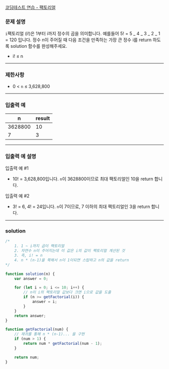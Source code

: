[코딩테스트 연습 - 팩토리얼](https://school.programmers.co.kr/learn/courses/30/lessons/120848)

### **문제 설명**

`i`팩토리얼 (i!)은 1부터 i까지 정수의 곱을 의미합니다. 예를들어 5! = 5 _ 4 _ 3 _ 2 _ 1 = 120 입니다. 정수 n이 주어질 때 다음 조건을 만족하는 가장 큰 정수 i를 return 하도록 solution 함수를 완성해주세요.

- i! ≤ n

---

### 제한사항

- 0 < `n` ≤ 3,628,800

---

### 입출력 예

| n       | result |
| ------- | ------ |
| 3628800 | 10     |
| 7       | 3      |

---

### 입출력 예 설명

입출력 예 #1

- 10! = 3,628,800입니다. `n`이 3628800이므로 최대 팩토리얼인 10을 return 합니다.

입출력 예 #2

- 3! = 6, 4! = 24입니다. `n`이 7이므로, 7 이하의 최대 팩토리얼인 3을 return 합니다.

---

### solution

```jsx
/*
    1. 1 ~ i까지 곱이 팩토리얼
    2. 자연수 n이 주어지는데 이 값은 i의 값이 팩토리얼 계산된 것
    3. 즉, i! = n
    4. n * (n-1)을 쭉해서 n이 1이되면 스탑하고 n의 값을 return
*/

function solution(n) {
	var answer = 0;

	for (let i = 0; i <= 10; i++) {
		// n이 i의 팩토리얼 값보다 크면 i으로 값을 도출
		if (n >= getFactorial(i)) {
			answer = i;
		}
	}
	return answer;
}

function getFactorial(num) {
	// 재귀를 통해 n * (n-1)... 을 구현
	if (num > 1) {
		return num * getFactorial(num - 1);
	}

	return num;
}
```
